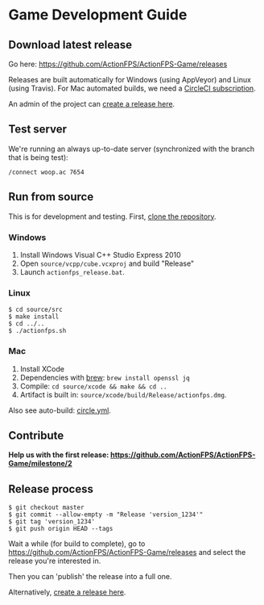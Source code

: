 # Game Development Guide

## Download latest release

Go here: https://github.com/ActionFPS/ActionFPS-Game/releases

Releases are built automatically for Windows (using AppVeyor) and Linux (using Travis). For Mac automated builds, we need a [CircleCI subscription](https://circleci.com/pricing/#build-os-x).

An admin of the project can [create a release here](https://github.com/ActionFPS/ActionFPS-Game/releases).

## Test server

We're running an always up-to-date server (synchronized with the branch that is being test):

```
/connect woop.ac 7654
```

## Run from source

This is for development and testing. First, [clone the repository](https://help.github.com/articles/cloning-a-repository/).

### Windows
1. Install Windows Visual C++ Studio Express 2010 
2. Open `source/vcpp/cube.vcxproj` and build "Release"
3. Launch `actionfps_release.bat`.

### Linux

```
$ cd source/src
$ make install
$ cd ../..
$ ./actionfps.sh
```

### Mac

1. Install XCode
2. Dependencies with [brew](https://brew.sh/): `brew install openssl jq`
3. Compile: `cd source/xcode && make && cd ..`
4. Artifact is built in: `source/xcode/build/Release/actionfps.dmg`.

Also see auto-build: [circle.yml](https://github.com/ActionFPS/ActionFPS-Game/blob/master/circle.yml).

## Contribute

**Help us with the first release: https://github.com/ActionFPS/ActionFPS-Game/milestone/2**

## Release process

```
$ git checkout master
$ git commit --allow-empty -m "Release 'version_1234'"
$ git tag 'version_1234'
$ git push origin HEAD --tags 
```

Wait a while (for build to complete),
go to https://github.com/ActionFPS/ActionFPS-Game/releases
and select the release you're interested in. 

Then you can 'publish' the release into a full one.

Alternatively, [create a release here](https://github.com/ActionFPS/ActionFPS-Game/releases).
